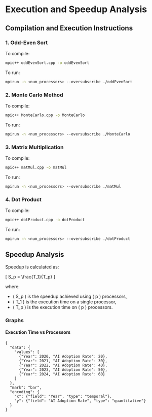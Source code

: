 # Execution and Speedup Analysis

## Compilation and Execution Instructions

### 1. Odd-Even Sort
To compile:
```bash
mpic++ oddEvenSort.cpp -o oddEvenSort
```
To run:
```bash
mpirun -n <num_processors> --oversubscribe ./oddEvenSort
```

### 2. Monte Carlo Method
To compile:
```bash
mpic++ MonteCarlo.cpp -o MonteCarlo
```
To run:
```bash
mpirun -n <num_processors> --oversubscribe ./MonteCarlo
```

### 3. Matrix Multiplication
To compile:
```bash
mpic++ matMul.cpp -o matMul
```
To run:
```bash
mpirun -n <num_processors> --oversubscribe ./matMul
```

### 4. Dot Product
To compile:
```bash
mpic++ dotProduct.cpp -o dotProduct
```
To run:
```bash
mpirun -n <num_processors> --oversubscribe ./dotProduct
```

## Speedup Analysis
Speedup is calculated as:

\[ S_p = \frac{T_1}{T_p} \]

where:
- \( S_p \) is the speedup achieved using \( p \) processors,
- \( T_1 \) is the execution time on a single processor,
- \( T_p \) is the execution time on \( p \) processors.

### Graphs
#### Execution Time vs Processors

```vega-lite
{
  "data": {
    "values": [
      {"Year": 2020, "AI Adoption Rate": 20},
      {"Year": 2021, "AI Adoption Rate": 30},
      {"Year": 2022, "AI Adoption Rate": 40},
      {"Year": 2023, "AI Adoption Rate": 50},
      {"Year": 2024, "AI Adoption Rate": 60}
    ]
  },
  "mark": "bar",
  "encoding": {
    "x": {"field": "Year", "type": "temporal"},
    "y": {"field": "AI Adoption Rate", "type": "quantitative"}
  }
}
```
